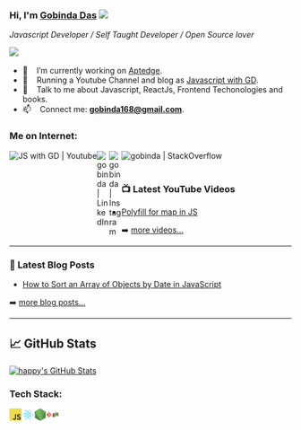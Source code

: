 ### Hi, I'm [Gobinda Das](https://www.linkedin.com/in/gobinda-das/) <img src="https://media.giphy.com/media/hvRJCLFzcasrR4ia7z/giphy.gif" width="32px">

*Javascript Developer / Self Taught Developer   / Open Source lover*

![](https://komarev.com/ghpvc/?username=gobinda168&color=brightgreen&style=flat)

- 🔭 &nbsp;&nbsp; I’m currently working on [Aptedge](https://www.aptedge.io/).
- 🌱 &nbsp;&nbsp; Running a Youtube Channel and blog as [Javascript with GD](https://www.youtube.com/channel/UCenUowEKNRLYCbjUvH4rCQg).
- 💬 &nbsp;&nbsp; Talk to me about Javascript, ReactJs, Frontend Techonologies and books.
- 📫 &nbsp;&nbsp; Connect me: **gobinda168@gmail.com**.

### Me on Internet:

<!-- [<img align="left" alt="gobindadas.dev" width="22px" src="https://raw.githubusercontent.com/iconic/open-iconic/master/svg/globe.svg" />][website] -->
[<img align="left" alt="JS with GD | Youtube" height="22px"  src="https://cdn.jsdelivr.net/npm/simple-icons@v3/icons/youtube.svg" />][youtube]
[<img align="left" alt="gobinda | LinkedIn" width="22px" src="https://cdn.jsdelivr.net/npm/simple-icons@v3/icons/linkedin.svg" />][linkedin]
[<img align="left" alt="gobinda | Instagram" width="22px" src="https://cdn.jsdelivr.net/npm/simple-icons@v3/icons/instagram.svg" />][instagram]
[<img align="left" alt="gobinda | StackOverflow" height="22px"  src="https://stackoverflow.design/assets/img/logos/so/logo-stackoverflow.svg" />][stackoverflow]

<br />
<br />


### 📺 Latest YouTube Videos

<!-- YOUTUBE:START -->
- [Polyfill for map in JS](https://youtu.be/4Te_YNMB0AA)
<!-- YOUTUBE:END -->

➡️ [more videos...][youtube]

---

### 📕 Latest Blog Posts

<!-- BLOG-POST-LIST:START -->
- [How to Sort an Array of Objects by Date in JavaScript](https://medium.com/@gobinda168/how-to-sort-an-array-of-objects-by-date-in-javascript-bc7b6263bc69)
<!-- BLOG-POST-LIST:END -->

➡️ [more blog posts...][linkedin]

---

## &#x1f4c8; GitHub Stats
<a href="https://github.com/gobinda168/gobinda168">
  <img align="center" src="https://github-readme-stats.vercel.app/api?username=gobinda168&show_icons=true&line_height=27&count_private=true&title_color=ffffff&text_color=c9cacc&icon_color=2bbc8a&bg_color=1d1f21" alt="happy's GitHub Stats" />
</a>


### Tech Stack:

[<img align="left" alt="gobinda | pub" width="22px" src="https://raw.githubusercontent.com/github/explore/80688e429a7d4ef2fca1e82350fe8e3517d3494d/topics/javascript/javascript.png" />][linkedin]
[<img align="left" alt="gobinda | pub" width="22px" src="https://raw.githubusercontent.com/github/explore/80688e429a7d4ef2fca1e82350fe8e3517d3494d/topics/react/react.png" />][linkedin]
[<img align="left" alt="gobinda | pub" width="22px" src="https://raw.githubusercontent.com/github/explore/80688e429a7d4ef2fca1e82350fe8e3517d3494d/topics/nodejs/nodejs.png" />][linkedin]
[<img align="left" alt="gobinda | pub" width="22px" src="https://raw.githubusercontent.com/github/explore/80688e429a7d4ef2fca1e82350fe8e3517d3494d/topics/git/git.png" />][linkedin]


[website]: https://medium.com/@gobinda168
[instagram]: https://www.instagram.com/gobinda.das168/
[linkedin]: https://www.linkedin.com/in/gobinda-das/
[stackoverflow]: https://stackoverflow.com/users/8086359/gobinda-das?tab=profile
[youtube]: https://www.youtube.com/channel/UCenUowEKNRLYCbjUvH4rCQg
